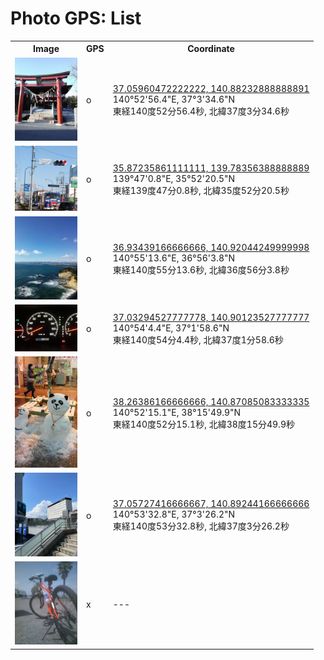 # Photo GPS: List

<table>
<tr><th>Image</th><th>GPS</th><th>Coordinate</th></tr>
<td><a href='img/iino_hachiman_shirine.jpg'><img src='img/iino_hachiman_shirine.jpg' width=100 /></a></td><td>o</td><td>
<a href='https://www.google.com/maps/place/37%C2%B03%2734.6%22N+140%C2%B052%2756.4%22E/@37.0596047,140.8823289,17z/?authuser=0&entry=ttu'>37.05960472222222, 140.88232888888891</a><br />
140°52'56.4"E, 37°3'34.6"N<br />
東経140度52分56.4秒, 北緯37度3分34.6秒<br />
</td></tr>
<td><a href='img/miracle_north_intersection.jpg'><img src='img/miracle_north_intersection.jpg' width=100 /></a></td><td>o</td><td>
<a href='https://www.google.com/maps/place/35%C2%B052%2720.5%22N+139%C2%B047%270.8%22E/@35.8723586,139.7835639,17z/?authuser=0&entry=ttu'>35.87235861111111, 139.78356388888889</a><br />
139°47'0.8"E, 35°52'20.5"N<br />
東経139度47分0.8秒, 北緯35度52分20.5秒<br />
</td></tr>
<td><a href='img/misaki_park.jpg'><img src='img/misaki_park.jpg' width=100 /></a></td><td>o</td><td>
<a href='https://www.google.com/maps/place/36%C2%B056%273.8%22N+140%C2%B055%2713.6%22E/@36.9343917,140.9204425,17z/?authuser=0&entry=ttu'>36.93439166666666, 140.92044249999998</a><br />
140°55'13.6"E, 36°56'3.8"N<br />
東経140度55分13.6秒, 北緯36度56分3.8秒<br />
</td></tr>
<td><a href='img/odd88888.JPG'><img src='img/odd88888.JPG' width=100 /></a></td><td>o</td><td>
<a href='https://www.google.com/maps/place/37%C2%B01%2758.6%22N+140%C2%B054%274.4%22E/@37.0329453,140.9012353,17z/?authuser=0&entry=ttu'>37.03294527777778, 140.90123527777777</a><br />
140°54'4.4"E, 37°1'58.6"N<br />
東経140度54分4.4秒, 北緯37度1分58.6秒<br />
</td></tr>
<td><a href='img/sendai_snowman01.JPEG'><img src='img/sendai_snowman01.JPEG' width=100 /></a></td><td>o</td><td>
<a href='https://www.google.com/maps/place/38%C2%B015%2749.9%22N+140%C2%B052%2715.1%22E/@38.2638617,140.8708508,17z/?authuser=0&entry=ttu'>38.26386166666666, 140.87085083333335</a><br />
140°52'15.1"E, 38°15'49.9"N<br />
東経140度52分15.1秒, 北緯38度15分49.9秒<br />
</td></tr>
<td><a href='img/with_gps.jpg'><img src='img/with_gps.jpg' width=100 /></a></td><td>o</td><td>
<a href='https://www.google.com/maps/place/37%C2%B03%2726.2%22N+140%C2%B053%2732.8%22E/@37.0572742,140.8924417,17z/?authuser=0&entry=ttu'>37.05727416666667, 140.89244166666666</a><br />
140°53'32.8"E, 37°3'26.2"N<br />
東経140度53分32.8秒, 北緯37度3分26.2秒<br />
</td></tr>
<td><a href='img/without_gps.jpg'><img src='img/without_gps.jpg' width=100 /></a></td><td>x</td><td>
---
</td></tr>
</table>
